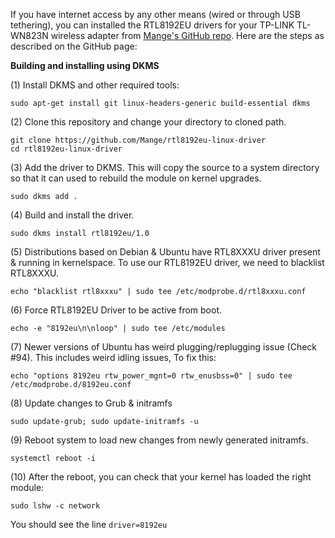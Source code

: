 If you have internet access by any other means (wired or through USB tethering), you can installed the RTL8192EU drivers for your TP-LINK TL-WN823N wireless adapter from [Mange's GitHub repo][1]. Here are the steps as described on the GitHub page:

**Building and installing using DKMS**

(1) Install DKMS and other required tools:

    sudo apt-get install git linux-headers-generic build-essential dkms

(2) Clone this repository and change your directory to cloned path.

    git clone https://github.com/Mange/rtl8192eu-linux-driver
    cd rtl8192eu-linux-driver

(3) Add the driver to DKMS. This will copy the source to a system directory so that it can used to rebuild the module on kernel upgrades.

    sudo dkms add .

(4) Build and install the driver.

    sudo dkms install rtl8192eu/1.0

(5) Distributions based on Debian & Ubuntu have RTL8XXXU driver present & running in kernelspace. To use our RTL8192EU driver, we need to blacklist RTL8XXXU.

    echo "blacklist rtl8xxxu" | sudo tee /etc/modprobe.d/rtl8xxxu.conf

(6) Force RTL8192EU Driver to be active from boot.

    echo -e "8192eu\n\nloop" | sudo tee /etc/modules

(7) Newer versions of Ubuntu has weird plugging/replugging issue (Check #94). This includes weird idling issues, To fix this:

    echo "options 8192eu rtw_power_mgnt=0 rtw_enusbss=0" | sudo tee /etc/modprobe.d/8192eu.conf

(8) Update changes to Grub & initramfs

    sudo update-grub; sudo update-initramfs -u

(9) Reboot system to load new changes from newly generated initramfs.

    systemctl reboot -i

(10) After the reboot, you can check that your kernel has loaded the right module:

    sudo lshw -c network

You should see the line `driver=8192eu`


  [1]: https://github.com/Mange/rtl8192eu-linux-driver

